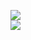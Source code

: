 [![](https://img.shields.io/badge/Made%20With-Github%20Spray-lightgrey.svg?style=for-the-badge&logo=github)](https://github.com/Annihil/github-spray#3421)  
[![](https://i.imgur.com/2DrTn0Z.gif)](https://github.com/Annihil/github-spray)